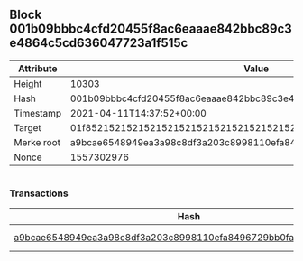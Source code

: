 ## Block 001b09bbbc4cfd20455f8ac6eaaae842bbc89c3e4864c5cd636047723a1f515c

Attribute | Value
--- | ---
Height | 10303
Hash | 001b09bbbc4cfd20455f8ac6eaaae842bbc89c3e4864c5cd636047723a1f515c
Timestamp | 2021-04-11T14:37:52+00:00
Target | 01f8521521521521521521521521521521521521521521521521521521521521
Merke root | a9bcae6548949ea3a98c8df3a203c8998110efa8496729bb0faa91eacf7605a8
Nonce | 1557302976

```

```

### Transactions

Hash | Amount
--- | ---
[a9bcae6548949ea3a98c8df3a203c8998110efa8496729bb0faa91eacf7605a8](a9bcae6548949ea3a98c8df3a203c8998110efa8496729bb0faa91eacf7605a8.md) | 10.00000000 SKEPTI 
